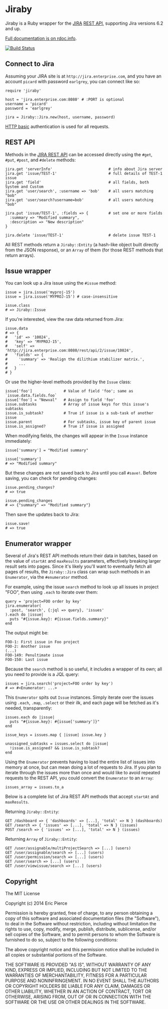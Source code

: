Jiraby
======

Jiraby is a Ruby wrapper for the [JIRA](http://www.atlassian.com/JIRA)
[REST API](https://docs.atlassian.com/jira/REST/latest/), supporting Jira
versions 6.2 and up.

[Full documentation is on rdoc.info](http://rubydoc.info/github/a-e/jiraby/master/frames).

[![Build Status](https://secure.travis-ci.org/a-e/jiraby.png?branch=dev)](http://travis-ci.org/a-e/jiraby)

Connect to Jira
---------------

Assuming your JIRA site is at `http://jira.enterprise.com`, and you have
an account `picard` with password `earlgrey`, you can connect like so:

    require 'jiraby'

    host = 'jira.enterprise.com:8080' # :PORT is optional
    username = 'picard'
    password = 'earlgrey'

    jira = Jiraby::Jira.new(host, username, password)

[HTTP basic](http://en.wikipedia.org/wiki/Basic_access_authentication)
authentication is used for all requests.


REST API
--------

Methods in the [JIRA REST API](https://docs.atlassian.com/jira/REST/6.2/) can be
accessed directly using the `#get`, `#put`, `#post`, and `#delete` methods:

    jira.get 'serverInfo'                         # info about Jira server
    jira.get 'issue/TEST-1'                       # full details of TEST-1 issue
    jira.get 'field'                              # all fields, both System and Custom
    jira.get 'user/search', :username => 'bob'    # all users matching "bob"
    jira.get 'user/search?username=bob'           # all users matching "bob"

    jira.put 'issue/TEST-1', :fields => {         # set one or more fields
      :summary => "Modified summary",
      :description => "New description"
    }

    jira.delete 'issue/TEST-1'                    # delete issue TEST-1

All REST methods return a `Jiraby::Entity` (a hash-like object built directly from
the JSON response), or an `Array` of them (for those REST methods that return arrays).


Issue wrapper
-------------

You can look up a Jira issue using the `#issue` method:

    issue = jira.issue('myproj-15')
    issue = jira.issue('MYPROJ-15') # case-insensitive

    issue.class
    # => Jiraby::Issue

If you're interested, view the raw data returned from Jira:

    issue.data
    # => {
    #   'id' => '10024',
    #   'key' => 'MYPROJ-15',
    #   'self' => 'http://jira.enterprise.com:8080/rest/api/2/issue/10024',
    #   'fields' => {
    #     'summary' => 'Realign the dilithium stabilizer matrix.',
    #     ...
    #   }
    # }

Or use the higher-level methods provided by the `Issue` class:

    issue['foo']              # Value of field 'foo'; same as `issue.data.fields.foo`
    issue['foo'] = "Newval"   # Assign to field 'foo'
    issue.subtasks            # Array of issue keys for this issue's subtasks
    issue.is_subtask?         # True if issue is a sub-task of another issue
    issue.parent              # For subtasks, issue key of parent issue
    issue.is_assigned?        # True if issue is assigned

When modifying fields, the changes will appear in the `Issue` instance immediately:

    issue['summary'] = "Modified summary"

    issue['summary']
    # => "Modified summary"

But these changes are not saved back to Jira until you call `#save!`. Before
saving, you can check for pending changes:

    issue.pending_changes?
    # => true

    issue.pending_changes
    # => {"summary" => "Modified summary"}

Then save the updates back to Jira:

    issue.save!
    # => true


Enumerator wrapper
------------------

Several of Jira's REST API methods return their data in batches, based on the
value of `startAt` and `maxResults` parameters, effectively breaking larger
result sets into pages. Since it's likely you'll want to eventually fetch all
pages of results, the `Jiraby::Jira` class can wrap such methods in an
`Enumerator`, via the `#enumerator` method.

For example, using the issue `search` method to look up all issues in project
"FOO", then using `.each` to iterate over them:

    query = 'project=FOO order by key'
    jira.enumerator(
      :post, 'search', {:jql => query}, 'issues'
    ).each do |issue|
      puts "#{issue.key}: #{issue.fields.summary}"
    end

The output might be:

    FOO-1: First issue in Foo project
    FOO-2: Another issue
    (...)
    FOO-149: Penultimate issue
    FOO-150: Last issue

Because the `search` method is so useful, it includes a wrapper of its own; all
you need to provide is a JQL query:

    issues = jira.search('project=FOO order by key')
    # => #<Enumerator: ...>

This `Enumerator` spits out `Issue` instances. Simply iterate over the issues
using `.each`, `.map`, `.select` or their ilk, and each page will be fetched
as it's needed, transparently:

    issues.each do |issue|
      puts "#{issue.key}: #{issue['summary']}"
    end

    issue_keys = issues.map { |issue| issue.key }

    unassigned_subtasks = issues.select do |issue|
      !issue.is_assigned? && issue.is_subtask?
    end

Using the `Enumerator` prevents having to load the entire list of issues into
memory at once, but can mean doing a lot of requests to Jira. If you plan to
iterate through the issues more than once and would like to avoid repeated
requests to the REST API, you could convert the `Enumerator` to an `Array`:

    issues_array = issues.to_a

Below is a complete list of Jira REST API methods that accept `startAt`
and `maxResults`.

Returning `Jiraby::Entity`:

    GET /dashboard => { 'dashboards' => [...], 'total' => N } (dashboards)
    GET /search => { 'issues' => [...], 'total' => N } (issues)
    POST /search => { 'issues' => [...], 'total' => N } (issues)

Returning `Array` of `Jiraby::Entity`:

    GET /user/assignable/multiProjectSearch => [...] (users)
    GET /user/assignable/search => [...] (users)
    GET /user/permission/search => [...] (users)
    GET /user/search => [...] (users)
    GET /user/viewissue/search => [...] (users)


Copyright
---------

The MIT License

Copyright (c) 2014 Eric Pierce

Permission is hereby granted, free of charge, to any person obtaining
a copy of this software and associated documentation files (the
"Software"), to deal in the Software without restriction, including
without limitation the rights to use, copy, modify, merge, publish,
distribute, sublicense, and/or sell copies of the Software, and to
permit persons to whom the Software is furnished to do so, subject to
the following conditions:

The above copyright notice and this permission notice shall be
included in all copies or substantial portions of the Software.

THE SOFTWARE IS PROVIDED "AS IS", WITHOUT WARRANTY OF ANY KIND,
EXPRESS OR IMPLIED, INCLUDING BUT NOT LIMITED TO THE WARRANTIES OF
MERCHANTABILITY, FITNESS FOR A PARTICULAR PURPOSE AND
NONINFRINGEMENT. IN NO EVENT SHALL THE AUTHORS OR COPYRIGHT HOLDERS BE
LIABLE FOR ANY CLAIM, DAMAGES OR OTHER LIABILITY, WHETHER IN AN ACTION
OF CONTRACT, TORT OR OTHERWISE, ARISING FROM, OUT OF OR IN CONNECTION
WITH THE SOFTWARE OR THE USE OR OTHER DEALINGS IN THE SOFTWARE.

